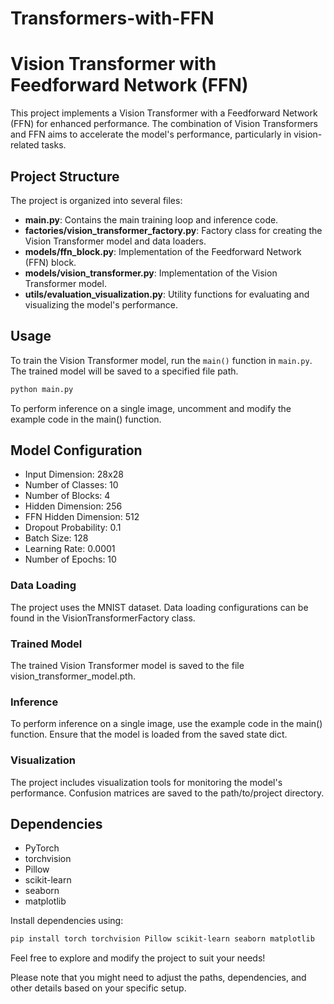 # Transformers-with-FFN
# Vision Transformer with Feedforward Network (FFN)

This project implements a Vision Transformer with a Feedforward Network (FFN) for enhanced performance. The combination of Vision Transformers and FFN aims to accelerate the model's performance, particularly in vision-related tasks.

## Project Structure

The project is organized into several files:

- **main.py**: Contains the main training loop and inference code.
- **factories/vision_transformer_factory.py**: Factory class for creating the Vision Transformer model and data loaders.
- **models/ffn_block.py**: Implementation of the Feedforward Network (FFN) block.
- **models/vision_transformer.py**: Implementation of the Vision Transformer model.
- **utils/evaluation_visualization.py**: Utility functions for evaluating and visualizing the model's performance.

## Usage

To train the Vision Transformer model, run the `main()` function in `main.py`. The trained model will be saved to a specified file path.

```bash
python main.py
```

To perform inference on a single image, uncomment and modify the example code in the main() function.

## Model Configuration

- Input Dimension: 28x28
- Number of Classes: 10
- Number of Blocks: 4
- Hidden Dimension: 256
- FFN Hidden Dimension: 512
- Dropout Probability: 0.1
- Batch Size: 128
- Learning Rate: 0.0001
- Number of Epochs: 10

### Data Loading
The project uses the MNIST dataset. Data loading configurations can be found in the VisionTransformerFactory class.

### Trained Model
The trained Vision Transformer model is saved to the file vision_transformer_model.pth.

### Inference
To perform inference on a single image, use the example code in the main() function. Ensure that the model is loaded from the saved state dict.

### Visualization
The project includes visualization tools for monitoring the model's performance. Confusion matrices are saved to the path/to/project directory.

## Dependencies
- PyTorch
- torchvision
- Pillow
- scikit-learn
- seaborn
- matplotlib

Install dependencies using:
```bash
pip install torch torchvision Pillow scikit-learn seaborn matplotlib
```

Feel free to explore and modify the project to suit your needs!


Please note that you might need to adjust the paths, dependencies, and other details based on your specific setup.

